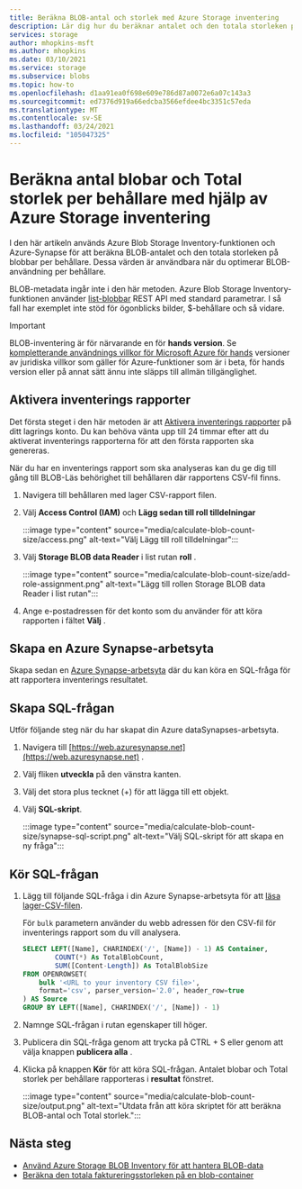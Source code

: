 ```yaml
---
title: Beräkna BLOB-antal och storlek med Azure Storage inventering
description: Lär dig hur du beräknar antalet och den totala storleken på blobbar per behållare.
services: storage
author: mhopkins-msft
ms.author: mhopkins
ms.date: 03/10/2021
ms.service: storage
ms.subservice: blobs
ms.topic: how-to
ms.openlocfilehash: d1aa91ea0f698e609e786d87a0072e6a07c143a3
ms.sourcegitcommit: ed7376d919a66edcba3566efdee4bc3351c57eda
ms.translationtype: MT
ms.contentlocale: sv-SE
ms.lasthandoff: 03/24/2021
ms.locfileid: "105047325"
---
```

# <a name="calculate-blob-count-and-total-size-per-container-using-azure-storage-inventory"></a>Beräkna antal blobar och Total storlek per behållare med hjälp av Azure Storage inventering

I den här artikeln används Azure Blob Storage Inventory-funktionen och Azure-Synapse för att beräkna BLOB-antalet och den totala storleken på blobbar per behållare. Dessa värden är användbara när du optimerar BLOB-användning per behållare.

BLOB-metadata ingår inte i den här metoden. Azure Blob Storage Inventory-funktionen använder [list-blobbar](/rest/api/storageservices/list-blobs) REST API med standard parametrar. I så fall har exemplet inte stöd för ögonblicks bilder, $-behållare och så vidare.

> [!IMPORTANT]
> BLOB-inventering är för närvarande en för **hands version**. Se [kompletterande användnings villkor för Microsoft Azure för hands](https://azure.microsoft.com/support/legal/preview-supplemental-terms/) versioner av juridiska villkor som gäller för Azure-funktioner som är i beta, för hands version eller på annat sätt ännu inte släpps till allmän tillgänglighet.

## <a name="enable-inventory-reports"></a>Aktivera inventerings rapporter

Det första steget i den här metoden är att [Aktivera inventerings rapporter](blob-inventory.md#enable-inventory-reports) på ditt lagrings konto. Du kan behöva vänta upp till 24 timmar efter att du aktiverat inventerings rapporterna för att den första rapporten ska genereras.

När du har en inventerings rapport som ska analyseras kan du ge dig till gång till BLOB-Läs behörighet till behållaren där rapportens CSV-fil finns.

1. Navigera till behållaren med lager CSV-rapport filen.
1. Välj **Access Control (IAM)** och **Lägg sedan till roll tilldelningar**

    :::image type="content" source="media/calculate-blob-count-size/access.png" alt-text="Välj Lägg till roll tilldelningar":::

1. Välj **Storage BLOB data Reader** i list rutan **roll** .

    :::image type="content" source="media/calculate-blob-count-size/add-role-assignment.png" alt-text="Lägg till rollen Storage BLOB data Reader i list rutan":::

1. Ange e-postadressen för det konto som du använder för att köra rapporten i fältet **Välj** .

## <a name="create-an-azure-synapse-workspace"></a>Skapa en Azure Synapse-arbetsyta

Skapa sedan en [Azure Synapse-arbetsyta](../../synapse-analytics/get-started-create-workspace.md) där du kan köra en SQL-fråga för att rapportera inventerings resultatet.

## <a name="create-the-sql-query"></a>Skapa SQL-frågan

Utför följande steg när du har skapat din Azure dataSynapses-arbetsyta.

1. Navigera till [https://web.azuresynapse.net](https://web.azuresynapse.net) .
1. Välj fliken **utveckla** på den vänstra kanten.
1. Välj det stora plus tecknet (+) för att lägga till ett objekt.
1. Välj **SQL-skript**.

    :::image type="content" source="media/calculate-blob-count-size/synapse-sql-script.png" alt-text="Välj SQL-skript för att skapa en ny fråga":::

## <a name="run-the-sql-query"></a>Kör SQL-frågan

1. Lägg till följande SQL-fråga i din Azure Synapse-arbetsyta för att [läsa lager-CSV-filen](../../synapse-analytics/sql/query-single-csv-file.md#read-a-csv-file).

    För `bulk` parametern använder du webb adressen för den CSV-fil för inventerings rapport som du vill analysera.

    ```sql
    SELECT LEFT([Name], CHARINDEX('/', [Name]) - 1) AS Container, 
            COUNT(*) As TotalBlobCount,
            SUM([Content-Length]) As TotalBlobSize
    FROM OPENROWSET(
        bulk '<URL to your inventory CSV file>',
        format='csv', parser_version='2.0', header_row=true
    ) AS Source
    GROUP BY LEFT([Name], CHARINDEX('/', [Name]) - 1)
    ```

1. Namnge SQL-frågan i rutan egenskaper till höger.

1. Publicera din SQL-fråga genom att trycka på CTRL + S eller genom att välja knappen **publicera alla** .

1. Klicka på knappen **Kör** för att köra SQL-frågan. Antalet blobar och Total storlek per behållare rapporteras i **resultat** fönstret.

    :::image type="content" source="media/calculate-blob-count-size/output.png" alt-text="Utdata från att köra skriptet för att beräkna BLOB-antal och Total storlek.":::

## <a name="next-steps"></a>Nästa steg

- [Använd Azure Storage BLOB Inventory för att hantera BLOB-data](blob-inventory.md)
- [Beräkna den totala faktureringsstorleken på en blob-container](../scripts/storage-blobs-container-calculate-billing-size-powershell.md)